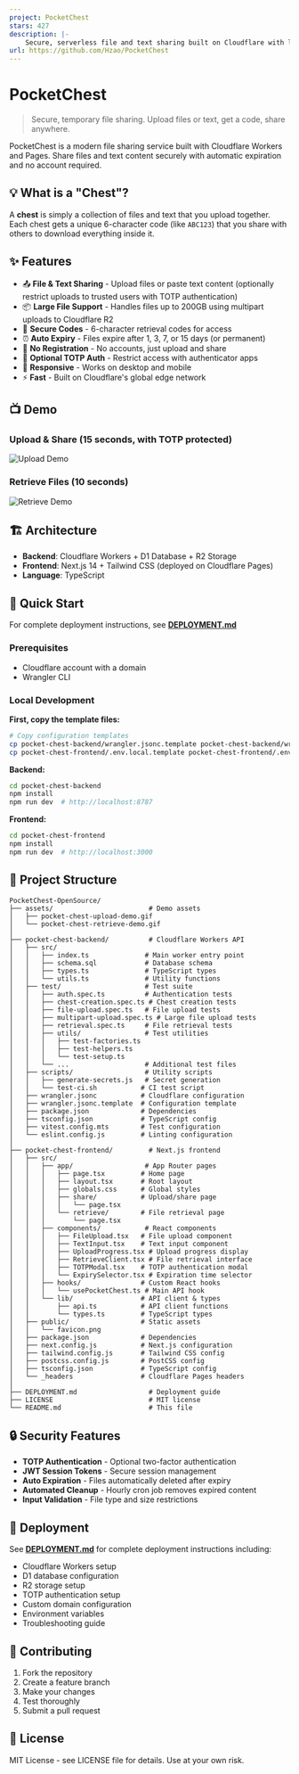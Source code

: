 ```yaml
---
project: PocketChest
stars: 427
description: |-
    Secure, serverless file and text sharing built on Cloudflare with large file support.
url: https://github.com/Hzao/PocketChest
---
```


# PocketChest

> Secure, temporary file sharing. Upload files or text, get a code, share anywhere.

PocketChest is a modern file sharing service built with Cloudflare Workers and Pages. Share files and text content securely with automatic expiration and no account required.

## 💡 What is a "Chest"?

A **chest** is simply a collection of files and text that you upload together. Each chest gets a unique 6-character code (like `ABC123`) that you share with others to download everything inside it.

## ✨ Features

- 📤 **File & Text Sharing** - Upload files or paste text content (optionally restrict uploads to trusted users with TOTP authentication)
- 📦 **Large File Support** - Handles files up to 200GB using multipart uploads to Cloudflare R2
- 🔐 **Secure Codes** - 6-character retrieval codes for access
- ⏰ **Auto Expiry** - Files expire after 1, 3, 7, or 15 days (or permanent)
- 🚀 **No Registration** - No accounts, just upload and share
- 🔐 **Optional TOTP Auth** - Restrict access with authenticator apps  
- 📱 **Responsive** - Works on desktop and mobile
- ⚡ **Fast** - Built on Cloudflare's global edge network

## 📺 Demo

### Upload & Share (15 seconds, with TOTP protected)
![Upload Demo](assets/pocket-chest-upload-demo.gif)

### Retrieve Files (10 seconds)  
![Retrieve Demo](assets/pocket-chest-retrieve-demo.gif)

## 🏗️ Architecture

- **Backend**: Cloudflare Workers + D1 Database + R2 Storage
- **Frontend**: Next.js 14 + Tailwind CSS (deployed on Cloudflare Pages)
- **Language**: TypeScript

## 🚀 Quick Start

For complete deployment instructions, see **[DEPLOYMENT.md](DEPLOYMENT.md)**

### Prerequisites
- Cloudflare account with a domain
- Wrangler CLI

### Local Development

**First, copy the template files:**
```bash
# Copy configuration templates
cp pocket-chest-backend/wrangler.jsonc.template pocket-chest-backend/wrangler.jsonc
cp pocket-chest-frontend/.env.local.template pocket-chest-frontend/.env.local
```

**Backend:**
```bash
cd pocket-chest-backend
npm install
npm run dev  # http://localhost:8787
```

**Frontend:**
```bash
cd pocket-chest-frontend
npm install
npm run dev  # http://localhost:3000
```

## 📁 Project Structure

```
PocketChest-OpenSource/
├── assets/                        # Demo assets
│   ├── pocket-chest-upload-demo.gif
│   └── pocket-chest-retrieve-demo.gif
│
├── pocket-chest-backend/          # Cloudflare Workers API
│   ├── src/
│   │   ├── index.ts              # Main worker entry point
│   │   ├── schema.sql            # Database schema
│   │   ├── types.ts              # TypeScript types
│   │   └── utils.ts              # Utility functions
│   ├── test/                     # Test suite
│   │   ├── auth.spec.ts          # Authentication tests
│   │   ├── chest-creation.spec.ts # Chest creation tests
│   │   ├── file-upload.spec.ts   # File upload tests
│   │   ├── multipart-upload.spec.ts # Large file upload tests
│   │   ├── retrieval.spec.ts     # File retrieval tests
│   │   ├── utils/                # Test utilities
│   │   │   ├── test-factories.ts
│   │   │   ├── test-helpers.ts
│   │   │   └── test-setup.ts
│   │   └── ...                   # Additional test files
│   ├── scripts/                  # Utility scripts
│   │   ├── generate-secrets.js   # Secret generation
│   │   └── test-ci.sh           # CI test script
│   ├── wrangler.jsonc           # Cloudflare configuration
│   ├── wrangler.jsonc.template  # Configuration template
│   ├── package.json             # Dependencies
│   ├── tsconfig.json            # TypeScript config
│   ├── vitest.config.mts        # Test configuration
│   └── eslint.config.js         # Linting configuration
│
├── pocket-chest-frontend/         # Next.js frontend
│   ├── src/
│   │   ├── app/                  # App Router pages
│   │   │   ├── page.tsx         # Home page
│   │   │   ├── layout.tsx       # Root layout
│   │   │   ├── globals.css      # Global styles
│   │   │   ├── share/           # Upload/share page
│   │   │   │   └── page.tsx
│   │   │   └── retrieve/        # File retrieval page
│   │   │       └── page.tsx
│   │   ├── components/           # React components
│   │   │   ├── FileUpload.tsx   # File upload component
│   │   │   ├── TextInput.tsx    # Text input component
│   │   │   ├── UploadProgress.tsx # Upload progress display
│   │   │   ├── RetrieveClient.tsx # File retrieval interface
│   │   │   ├── TOTPModal.tsx    # TOTP authentication modal
│   │   │   └── ExpirySelector.tsx # Expiration time selector
│   │   ├── hooks/               # Custom React hooks
│   │   │   └── usePocketChest.ts # Main API hook
│   │   └── lib/                 # API client & types
│   │       ├── api.ts           # API client functions
│   │       └── types.ts         # TypeScript types
│   ├── public/                  # Static assets
│   │   └── favicon.png
│   ├── package.json             # Dependencies
│   ├── next.config.js           # Next.js configuration
│   ├── tailwind.config.js       # Tailwind CSS config
│   ├── postcss.config.js        # PostCSS config
│   ├── tsconfig.json            # TypeScript config
│   └── _headers                 # Cloudflare Pages headers
│
├── DEPLOYMENT.md                  # Deployment guide
├── LICENSE                        # MIT license
└── README.md                      # This file
```

## 🔒 Security Features

- **TOTP Authentication** - Optional two-factor authentication
- **JWT Session Tokens** - Secure session management
- **Auto Expiration** - Files automatically deleted after expiry
- **Automated Cleanup** - Hourly cron job removes expired content
- **Input Validation** - File type and size restrictions

## 🚢 Deployment

See **[DEPLOYMENT.md](DEPLOYMENT.md)** for complete deployment instructions including:
- Cloudflare Workers setup
- D1 database configuration
- R2 storage setup
- TOTP authentication setup
- Custom domain configuration
- Environment variables
- Troubleshooting guide

## 🤝 Contributing

1. Fork the repository
2. Create a feature branch
3. Make your changes
4. Test thoroughly
5. Submit a pull request

## 📄 License

MIT License - see LICENSE file for details. Use at your own risk.
